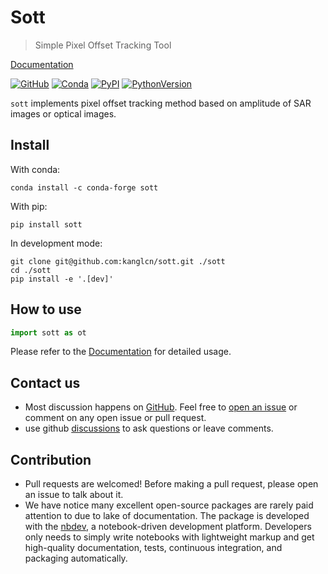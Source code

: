 Sott
================

<!-- WARNING: THIS FILE WAS AUTOGENERATED! DO NOT EDIT! -->

> Simple Pixel Offset Tracking Tool

[Documentation](https://kanglcn.github.io/sott)

<!-- Note, when copy image url, manually set the image suffix as svg because pandoc set the default image format as png -->

[![GitHub](https://img.shields.io/github/license/kanglcn/sott.svg?color=g)](https://github.com/kanglcn/sott/blob/main/LICENSE)
[![Conda](https://img.shields.io/conda/v/conda-forge/sott.svg)](https://anaconda.org/conda-forge/sott)
[![PyPI](https://img.shields.io/pypi/v/sott.svg)](https://pypi.org/project/sott/)
[![PythonVersion](https://img.shields.io/pypi/pyversions/sott.svg?color=blue)](https://pypi.org/project/sott/)


`sott` implements pixel offset tracking method based on amplitude of SAR
images or optical images.

## Install

With conda:

    conda install -c conda-forge sott

With pip:

    pip install sott

In development mode:

    git clone git@github.com:kanglcn/sott.git ./sott
    cd ./sott
    pip install -e '.[dev]'

## How to use

``` python
import sott as ot
```

Please refer to the [Documentation](https://kanglcn.github.io/sott) for
detailed usage.

## Contact us

- Most discussion happens on [GitHub](https://github.com/kanglcn/sott).
  Feel free to [open an
  issue](https://github.com/kanglcn/sott/issues/new) or comment on any
  open issue or pull request.
- use github [discussions](https://github.com/kanglcn/sott/discussions)
  to ask questions or leave comments.

## Contribution

- Pull requests are welcomed! Before making a pull request, please open
  an issue to talk about it.
- We have notice many excellent open-source packages are rarely paid
  attention to due to lake of documentation. The package is developed
  with the [nbdev](https://nbdev.fast.ai/), a notebook-driven
  development platform. Developers only needs to simply write notebooks
  with lightweight markup and get high-quality documentation, tests,
  continuous integration, and packaging automatically.

